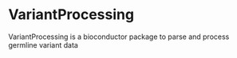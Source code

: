 # VariantProcessing
VariantProcessing is a bioconductor package to parse and process germline
variant data 

